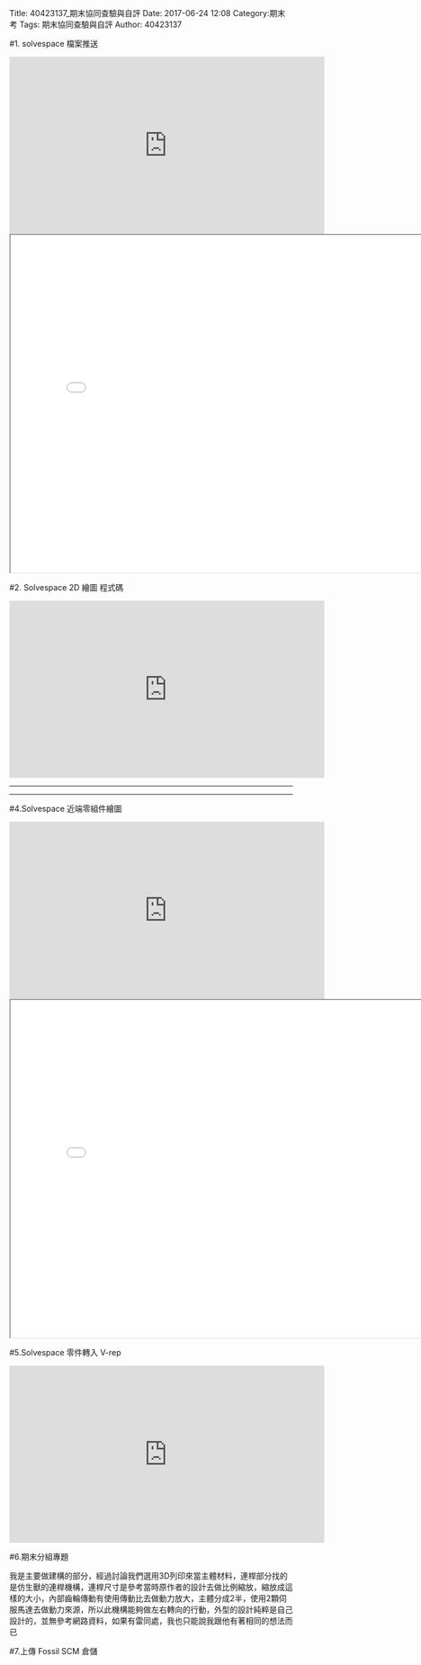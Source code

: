 Title: 40423137_期末協同查驗與自評
Date: 2017-06-24 12:08
Category:期末考
Tags: 期末協同查驗與自評
Author: 40423137

#1. solvespace 檔案推送

<iframe width="560" height="315" src="https://www.youtube.com/embed/6XGQWKmsYEU" frameborder="0" allowfullscreen></iframe>


<iframe src="./../W17/40423137.html" width="800" height="600"></iframe>

#2. Solvespace 2D 繪圖 程式碼

<iframe width="560" height="315" src="https://www.youtube.com/embed/jDqaF4ilxTA" frameborder="0" allowfullscreen></iframe>

----------------------------------------------------------

<!-- 導入 Brython 標準程式庫 -->
 <script src="../data/Brython-3.3.1/brython.js"></script>
<script src="../data/Brython-3.3.1/brython_stdlib.js"></script>
 
<!-- 啟動 Brython -->
<script>
window.onload=function(){
// 設定 data/py 為共用程式路徑
brython({debug:1, pythonpath:['./../data/py']});
}
</script>

<!-- 以下實際利用  Brython 繪圖-->
<canvas id="onegear2" width="800" height="600"></canvas>
<div id="onegear_div" width="800" height="20"></div>

<script type="text/python3">
from browser import document as doc
import math
# deg 為角度轉為徑度的轉換因子
deg = math.pi/180.
# 定義 Spur 類別
class Spur(object):
    def __init__(self, ctx):
        self.ctx = ctx
 
# 設定畫線參數 
    def create_line(self, x1, y1, x2, y2, width=3, fill="#54fff6"):
        self.ctx.beginPath()
        self.ctx.lineWidth = width
        self.ctx.moveTo(x1, y1)
        self.ctx.lineTo(x2, y2)
        self.ctx.strokeStyle = fill
        self.ctx.stroke()
    def create_line2(self, x1, y1, x2, y2, width=3, fill="#54ff5f"):
        self.ctx.beginPath()
        self.ctx.lineWidth = width
        self.ctx.moveTo(x1, y1)
        self.ctx.lineTo(x2, y2)
        self.ctx.strokeStyle = fill
        self.ctx.stroke()
    def create_line3(self, x1, y1, x2, y2, width=3, fill="#f354ff"):
        self.ctx.beginPath()
        self.ctx.lineWidth = width
        self.ctx.moveTo(x1, y1)
        self.ctx.lineTo(x2, y2)
        self.ctx.strokeStyle = fill
        self.ctx.stroke()
        

    def Gear(self, midx, midy, rp, n=20, pa=20, color="black"):
        
        rp = 250
        imax = 15
        m=2*rp/n
        a=m
        d=1.25*m
        ra=rp+a

       
        # self.create_line(起點X, 起點Y, 終點X, 終點Y)
        self.create_line2(399.9107293193, 100.00, 239.9895710703, 443.5638102202)
        self.create_line3(170.5646808522, 411.2480990634, 330.5525277627, 485.7188117013)
        self.create_line2(170.5646808522, 411.2480990634, 220.4048065610, 493.0113494811)
        self.create_line3(220.4048065610, 493.0113494811, 330.5525277627, 485.7188117013)
        self.create_line2(399.9107293193, 100.00, 539.9119380174, 448.1510985588)
        self.create_line3(453.9839807487, 482.7051124004, 606.3109094322, 421.4502313409)
        self.create_line2(606.3109094322, 421.4502313409, 552.6946612298, 499.6158683316)
        self.create_line3(453.9839807487, 482.7051124004, 552.6946612298, 499.6158683316)

       
    

        if rd>rb:
            dr = (ra-rd)/imax
        else:
            dr=(ra-rb)/imax
        sigma=math.pi/(2*n)+math.tan(pa*deg)-pa*deg
        for j in range(-9, 10, +1):
            ang=-2.*j*math.pi/n+sigma
            ang2=2.*j*math.pi/n+sigma
            lxd=midx+rd*math.sin(ang2-2.*math.pi/n)
            lyd=midy-rd*math.cos(ang2-2.*math.pi/n)
            for i in range(imax+1):
                if rd>rb:
                    r=rd+i*dr
                else:
                    r=rb+i*dr
                theta=math.sqrt((r*r)/(rb*rb)-1.)
                alpha=theta-math.atan(theta)
                xpt=r*math.sin(alpha-ang)
                ypt=r*math.cos(alpha-ang)
                xd=rd*math.sin(-ang)
                yd=rd*math.cos(-ang)
                if(i==0):
                    last_x = midx+xd
                    last_y = midy-yd
            self.create_line((lxd),(lyd),(midx+xd),(midy-yd),fill=color)
            for i in range(imax+1):
                if rd>rb:
                    r=rd+i*dr
                else:
                    r=rb+i*dr
                theta=math.sqrt((r*r)/(rb*rb)-1.)
                alpha=theta-math.atan(theta)
                xpt=r*math.sin(ang2-alpha)
                ypt=r*math.cos(ang2-alpha)
                xd=rd*math.sin(ang2)
                yd=rd*math.cos(ang2)
                if(i==0):
                    last_x = midx+xd
                    last_y = midy-yd
                self.create_line((midx+xpt),(midy-ypt),(last_x),(last_y),fill=color)   
                if(i==imax):
                    rfx=midx+xpt
                    rfy=midy-ypt
                last_x = midx+xpt
                last_y = midy-ypt
            self.create_line(lfx,lfy,rfx,rfy,fill=color)
canvas = doc['onegear2']
ctx = canvas.getContext("2d")
x = (canvas.width)/2
y = (canvas.height)/2
r = 0.8*(canvas.height/2)
# 齒數
n = 36
# 壓力角
pa = 20
Spur(ctx).Gear(x, y, r, n, pa, "blue")
</script>

----------------------------------------------------------

#4.Solvespace 近端零組件繪圖

<iframe width="560" height="315" src="https://www.youtube.com/embed/gOe0YsYp1wI" frameborder="0" allowfullscreen></iframe>

<iframe src="./../W17/40423137-2.html" width="800" height="600"></iframe>

#5.Solvespace 零件轉入 V-rep

<iframe width="560" height="315" src="https://www.youtube.com/embed/VKglvdMw9bU" frameborder="0" allowfullscreen></iframe>

#6.期末分組專題

 我是主要做建構的部分，經過討論我們選用3D列印來當主體材料，連桿部分找的是仿生獸的連桿機構，連桿尺寸是參考當時原作者的設計去做比例縮放，縮放成這樣的大小，內部齒輪傳動有使用傳動比去做動力放大，主體分成2半，使用2顆伺服馬達去做動力來源，所以此機構能夠做左右轉向的行動，外型的設計純粹是自己設計的，並無參考網路資料，如果有雷同處，我也只能說我跟他有著相同的想法而已
 
#7.上傳 Fossil SCM 倉儲

